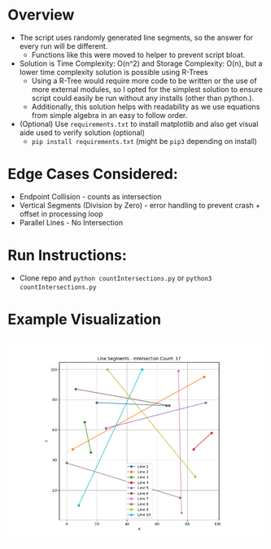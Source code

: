 # Overview
- The script uses randomly generated line segments, so the answer for every run will be different.
    - Functions like this were moved to helper to prevent script bloat.
- Solution is Time Complexity: O(n^2) and Storage Complexity: O(n), but a lower time complexity solution is possible using R-Trees
    - Using a R-Tree would require more code to be written or the use of more external modules, so I opted for the simplest solution to ensure script could easily be run without any installs (other than python.).
    - Additionally, this solution helps with readability as we use equations from simple algebra in an easy to follow order.
- (Optional) Use `requirements.txt` to install matplotlib and also get visual aide used to verify solution (optional)
    - `pip install requirements.txt` (might be `pip3` depending on install)

# Edge Cases Considered:
- Endpoint Collision - counts as intersection
- Vertical Segments (Division by Zero) - error handling to prevent crash + offset in processing loop
- Parallel Lines - No Intersection

# Run Instructions:
- Clone repo and `python countIntersections.py` or `python3 countIntersections.py`

# Example Visualization
![Alt Text](example.png)
